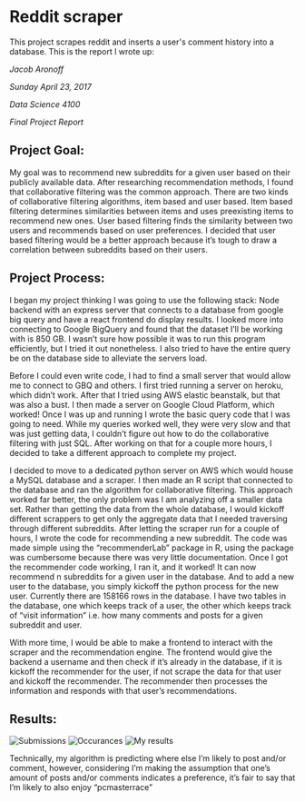 # Reddit scraper

This project scrapes reddit and inserts a user's comment history into a database. This is the report I wrote up:


*Jacob Aronoff*

*Sunday April 23, 2017*

*Data Science 4100*

*Final Project Report*


## Project Goal:

My goal was to recommend new subreddits for a given user based on their publicly available data. After researching recommendation methods, I found that collaborative filtering was the common approach. There are two kinds of collaborative filtering algorithms, item based and user based. Item based filtering determines similarities between items and uses preexisting items to recommend new ones. User based filtering finds the similarity between two users and recommends based on user preferences. I decided that user based filtering would be a better approach because it’s tough to draw a correlation between subreddits based on their users. 

## Project Process:

I began my project thinking I was going to use the following stack: Node backend with an express server that connects to a database from google big query and have a react frontend do display results. I looked more into connecting to Google BigQuery and found that the dataset I’ll be working with is 850 GB. I wasn’t sure how possible it was to run this program efficiently, but I tried it out nonetheless. I also tried to have the entire query be on the database side to alleviate the servers load. 

Before I could even write code, I had to find a small server that would allow me to connect to GBQ and others. I first tried running a server on heroku, which didn’t work. After that I tried using AWS elastic beanstalk, but that was also a bust. I then made a server on Google Cloud Platform, which worked! Once I was up and running I wrote the basic query code that I was going to need. While my queries worked well, they were very slow and that was just getting data, I couldn’t figure out how to do the collaborative filtering with just SQL. After working on that for a couple more hours, I decided to take a different approach to complete my project. 

I decided to move to a dedicated python server on AWS which would house a MySQL database and a scraper. I then made an R script that connected to the database and ran the algorithm for collaborative filtering. This approach worked far better, the only problem was I am analyzing off a smaller data set. Rather than getting the data from the whole database, I would kickoff different scrappers to get only the aggregate data that I needed traversing through different subreddits. After letting the scraper run for a couple of hours, I wrote the code for recommending a new subreddit. The code was made simple using the “recommenderLab” package in R, using the package was cumbersome because there was very little documentation. Once I got the recommender code working, I ran it, and it worked! It can now recommend n subreddits for a given user in the database. And to add a new user to the database, you simply kickoff the python process for the new user. Currently there are 158166 rows in the database. I have two tables in the database, one which keeps track of a user, the other which keeps track of “visit information” i.e. how many comments and posts for a given subreddit and user.

With more time, I would be able to make a frontend to interact with the scraper and the recommendation engine. The frontend would give the backend a username and then check if it’s already in the database, if it is kickoff the recommender for the user, if not scrape the data for that user and kickoff the recommender. The recommender then processes the information and responds with that user’s recommendations. 


## Results:

![Submissions](https://raw.githubusercontent.com/jaronoff97/redditScraper/master/submissions.png)
![Occurances](https://raw.githubusercontent.com/jaronoff97/redditScraper/master/occurances.png)
![My results](https://raw.githubusercontent.com/jaronoff97/redditScraper/master/myresults.png)


Technically, my algorithm is predicting where else I’m likely to post and/or comment, however, considering I’m making the assumption that one’s amount of posts and/or comments indicates a preference, it’s fair to say that I’m likely to also enjoy “pcmasterrace”
